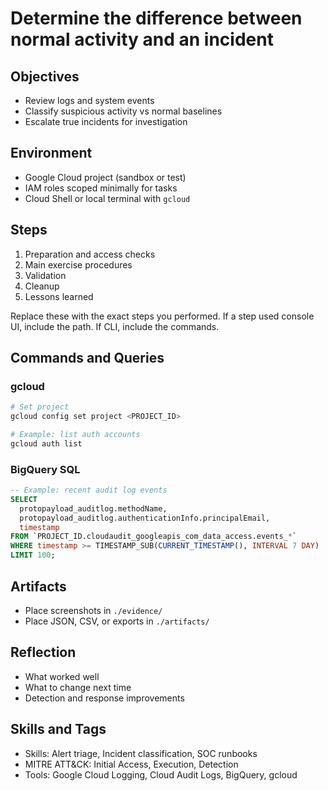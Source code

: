 # Determine the difference between normal activity and an incident

## Objectives
- Review logs and system events
- Classify suspicious activity vs normal baselines
- Escalate true incidents for investigation

## Environment
- Google Cloud project (sandbox or test)
- IAM roles scoped minimally for tasks
- Cloud Shell or local terminal with `gcloud`

## Steps
1. Preparation and access checks
2. Main exercise procedures
3. Validation
4. Cleanup
5. Lessons learned

Replace these with the exact steps you performed. If a step used console UI, include the path. If CLI, include the commands.

## Commands and Queries

### gcloud
```bash
# Set project
gcloud config set project <PROJECT_ID>

# Example: list auth accounts
gcloud auth list
```

### BigQuery SQL
```sql
-- Example: recent audit log events
SELECT
  protopayload_auditlog.methodName,
  protopayload_auditlog.authenticationInfo.principalEmail,
  timestamp
FROM `PROJECT_ID.cloudaudit_googleapis_com_data_access.events_*`
WHERE timestamp >= TIMESTAMP_SUB(CURRENT_TIMESTAMP(), INTERVAL 7 DAY)
LIMIT 100;
```

## Artifacts
- Place screenshots in `./evidence/`
- Place JSON, CSV, or exports in `./artifacts/`

## Reflection
- What worked well
- What to change next time
- Detection and response improvements

## Skills and Tags
- Skills: Alert triage, Incident classification, SOC runbooks
- MITRE ATT&CK: Initial Access, Execution, Detection
- Tools: Google Cloud Logging, Cloud Audit Logs, BigQuery, gcloud
